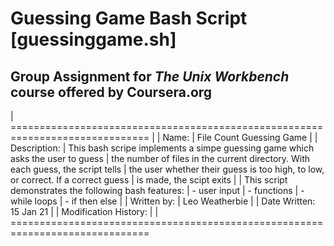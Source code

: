 # Guessing Game Bash Script [guessinggame.sh]

## Group Assignment for *The Unix Workbench* course offered by **Coursera.org**

| ==============================================================================
|
| Name:
| File Count Guessing Game
|
| Description:
| This bash scripe implements a simpe guessing game which asks the user to guess
| the number of files in the current directory. With each guess, the script tells
| the user whether their guess is too high, to low, or correct. If a correct guess
| is made, the scipt exits
|
| This script demonstrates the following bash features:
|	- user input
|	- functions
|	- while loops
|	- if then else
|
| Written by:
| Leo Weatherbie
|
| Date Written: 15 Jan 21
|
| Modification History:
|
| ==============================================================================

